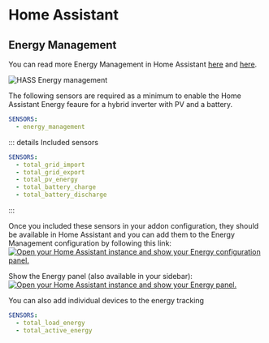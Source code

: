 # Home Assistant

## Energy Management

You can read more Energy Management in Home Assistant [here](https://www.home-assistant.io/blog/2021/08/04/home-energy-management/) and [here](https://www.home-assistant.io/docs/energy/).

![HASS Energy management](https://github.com/kellerza/sunsynk/raw/main/images/energy.png)

The following sensors are required as a minimum to enable the Home Assistant Energy feaure for a hybrid inverter with PV and a battery.

```yaml
SENSORS:
  - energy_management
```

::: details Included sensors

```yaml
SENSORS:
  - total_grid_import
  - total_grid_export
  - total_pv_energy
  - total_battery_charge
  - total_battery_discharge
```

:::

Once you included these sensors in your addon configuration, they should be available in Home Assistant and you can add them to the Energy Management configuration by following this link:
[![Open your Home Assistant instance and show your Energy configuration panel.](https://my.home-assistant.io/badges/config_energy.svg)](https://my.home-assistant.io/redirect/config_energy/)

Show the Energy panel (also available in your sidebar): [![Open your Home Assistant instance and show your Energy panel.](https://my.home-assistant.io/badges/energy.svg)](https://my.home-assistant.io/redirect/energy/)

You can also add individual devices to the energy tracking

```yaml
SENSORS:
  - total_load_energy
  - total_active_energy
```
